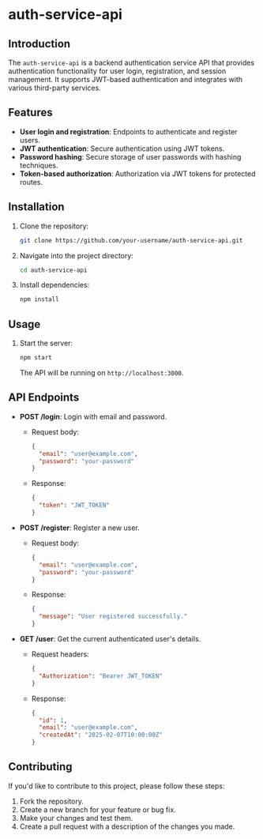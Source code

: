 
# auth-service-api

## Introduction
The `auth-service-api` is a backend authentication service API that provides authentication functionality for user login, registration, and session management. It supports JWT-based authentication and integrates with various third-party services.

## Features
- **User login and registration**: Endpoints to authenticate and register users.
- **JWT authentication**: Secure authentication using JWT tokens.
- **Password hashing**: Secure storage of user passwords with hashing techniques.
- **Token-based authorization**: Authorization via JWT tokens for protected routes.

## Installation

1. Clone the repository:
   ```bash
   git clone https://github.com/your-username/auth-service-api.git
   ```

2. Navigate into the project directory:
   ```bash
   cd auth-service-api
   ```

3. Install dependencies:
   ```bash
   npm install
   ```

## Usage

1. Start the server:
   ```bash
   npm start
   ```

   The API will be running on `http://localhost:3000`.

## API Endpoints

- **POST /login**: Login with email and password.
  - Request body:
    ```json
    {
      "email": "user@example.com",
      "password": "your-password"
    }
    ```
  - Response:
    ```json
    {
      "token": "JWT_TOKEN"
    }
    ```

- **POST /register**: Register a new user.
  - Request body:
    ```json
    {
      "email": "user@example.com",
      "password": "your-password"
    }
    ```
  - Response:
    ```json
    {
      "message": "User registered successfully."
    }
    ```

- **GET /user**: Get the current authenticated user's details.
  - Request headers:
    ```json
    {
      "Authorization": "Bearer JWT_TOKEN"
    }
    ```
  - Response:
    ```json
    {
      "id": 1,
      "email": "user@example.com",
      "createdAt": "2025-02-07T10:00:00Z"
    }
    ```

## Contributing

If you'd like to contribute to this project, please follow these steps:

1. Fork the repository.
2. Create a new branch for your feature or bug fix.
3. Make your changes and test them.
4. Create a pull request with a description of the changes you made.

